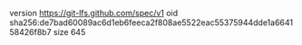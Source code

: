 version https://git-lfs.github.com/spec/v1
oid sha256:de7bad60089ac6d1eb6feeca2f808ae5522eac55375944dde1a664158426f8b7
size 645

